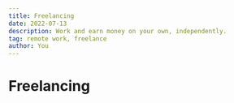 ```yaml
---
title: Freelancing
date: 2022-07-13
description: Work and earn money on your own, independently.
tag: remote work, freelance
author: You
---
```


# Freelancing
